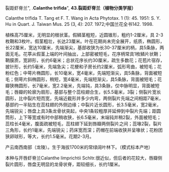 裂距虾脊兰",
.**Calanthe trifida**",
**43.裂距虾脊兰（植物分类学报）**

Calanthe trifida T. Tang et F. T. Wang in Acta Phytotax. 1 (1): 45. 1951: S. Y. Hu in Quart. J. Taiwan Mus. 25 (3, 4): 207. 1972;中国兰花全书142. 1998.

植株高75厘米，无明显的根状茎。假鳞茎粗短，近圆锥形，粗约1-2厘米，具 2-3枚鞘和3枚叶。假茎粗壮，长达23厘米。叶在花期尚未完全展开，纸质，椭圆形，长22厘米，宽达10厘米，先端渐尖，基部收狭为长30-37厘米的柄，具5条脉，两面无毛。花葶从假茎上端的叶间抽出，上部密被短毛，花序柄常具1枚鳞片状鞘；鞘膜质，宽卵形，长约6毫米；总状花序长约30厘米，疏生多数花；花苞片宿存，披针形，长约5毫米，先端急尖；花梗和子房长约2厘米，弧形弯曲，被短毛；花粉红色；中萼片椭圆形，长10毫米，宽4毫米，先端短渐尖，具5条脉，背面被短毛；侧萼片斜椭圆形，稍短，宽4毫米，先端短渐尖，具5条脉，背面被短毛；花瓣狭椭圆形，长7毫米，宽2.2毫米，先端钝，具3条脉，仅中脉明显，背面被短毛；唇瓣的轮廓为扇形，基部与整个蕊柱翅合生，长5.5毫米，3裂；侧裂片宽长圆形，比中裂片短而宽，先端近截形并多少内弯，两侧裂片先端之间相距7毫米，基部约一半贴生在蕊柱翅的外侧边缘；中裂片近长圆形，长3.5毫米，宽2毫米，先端锐尖；唇盘上具3条龙骨状突起，中央1条较粗厚并延伸到中裂片先端；距圆筒形，上下等宽或有时中部稍收狭，长6.5毫米，末端钝并稍2裂，外面被短毛；蕊柱长4毫米，腹面疏被短毛，蕊柱翅下延到唇瓣两侧裂片之间；蕊喙2裂，裂片三角形，长约1毫米，先端锐尖；药床宽而深；药帽在前端收狭并呈喙状；花粉团狭卵球形，等大，长约1.5毫米。花期2-3月。

产云南西南部（龙陵）。生于海拔1700米的常绿阔叶林下。（模式标本产地）

本种与开唇虾脊兰Calanthe limprichtii Schltr.很近似，但后者的花较大，唇瓣侧裂片圆形，唇盘无明显的龙骨状脊，距较细长，长约1厘米。
